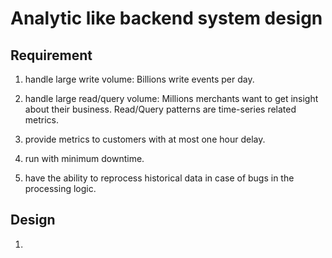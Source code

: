 # Analytic like backend system design

## Requirement

  1) handle large write volume: Billions write events per day.
	
  2) handle large read/query volume: Millions merchants want to get insight about their business. Read/Query patterns are time-series related metrics. 
	
  3) provide metrics to customers with at most one hour delay.	
 
  4) run with minimum downtime.

  5) have the ability to reprocess historical data in case of bugs in the processing logic.

## Design
  1) 
